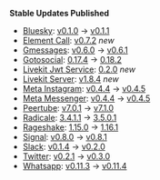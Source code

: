 **Stable Updates Published**

* [Bluesky](https://github.com/mautrix/bluesky): [v0.1.0](https://github.com/mautrix/bluesky/releases/tag/v0.1.0) -> [v0.1.1](https://github.com/mautrix/bluesky/releases/tag/v0.1.1)
* [Element Call](https://github.com/element-hq/element-call): [v0.7.2](https://github.com/element-hq/element-call/releases/tag/v0.7.2) _new_
* [Gmessages](https://github.com/mautrix/gmessages): [v0.6.0](https://github.com/mautrix/gmessages/releases/tag/v0.6.0) -> [v0.6.1](https://github.com/mautrix/gmessages/releases/tag/v0.6.1)
* [Gotosocial](https://github.com/superseriousbusiness/gotosocial): [0.17.4](https://github.com/superseriousbusiness/gotosocial/releases/tag/v0.17.4) -> [0.18.2](https://github.com/superseriousbusiness/gotosocial/releases/tag/v0.18.2)
* [Livekit Jwt Service](https://github.com/element-hq/lk-jwt-service): [0.2.0](https://github.com/element-hq/lk-jwt-service/releases/tag/0.2.0) _new_
* [Livekit Server](https://github.com/livekit/livekit): [v1.8.4](https://github.com/livekit/livekit/releases/tag/v1.8.4) _new_
* [Meta Instagram](https://github.com/mautrix/meta): [v0.4.4](https://github.com/mautrix/meta/releases/tag/v0.4.4) -> [v0.4.5](https://github.com/mautrix/meta/releases/tag/v0.4.5)
* [Meta Messenger](https://github.com/mautrix/meta): [v0.4.4](https://github.com/mautrix/meta/releases/tag/v0.4.4) -> [v0.4.5](https://github.com/mautrix/meta/releases/tag/v0.4.5)
* [Peertube](https://github.com/Chocobozzz/PeerTube): [v7.0.1](https://github.com/Chocobozzz/PeerTube/releases/tag/v7.0.1) -> [v7.1.0](https://github.com/Chocobozzz/PeerTube/releases/tag/v7.1.0)
* [Radicale](https://github.com/tomsquest/docker-radicale): [3.4.1.1](https://github.com/tomsquest/docker-radicale/releases/tag/3.4.1.1) -> [3.5.0.1](https://github.com/tomsquest/docker-radicale/releases/tag/3.5.0.1)
* [Rageshake](https://github.com/matrix-org/rageshake): [1.15.0](https://github.com/matrix-org/rageshake/releases/tag/v1.15.0) -> [1.16.1](https://github.com/matrix-org/rageshake/releases/tag/v1.16.1)
* [Signal](https://github.com/mautrix/signal): [v0.8.0](https://github.com/mautrix/signal/releases/tag/v0.8.0) -> [v0.8.1](https://github.com/mautrix/signal/releases/tag/v0.8.1)
* [Slack](https://github.com/mautrix/slack): [v0.1.4](https://github.com/mautrix/slack/releases/tag/v0.1.4) -> [v0.2.0](https://github.com/mautrix/slack/releases/tag/v0.2.0)
* [Twitter](https://github.com/mautrix/twitter): [v0.2.1](https://github.com/mautrix/twitter/releases/tag/v0.2.1) -> [v0.3.0](https://github.com/mautrix/twitter/releases/tag/v0.3.0)
* [Whatsapp](https://github.com/mautrix/whatsapp): [v0.11.3](https://github.com/mautrix/whatsapp/releases/tag/v0.11.3) -> [v0.11.4](https://github.com/mautrix/whatsapp/releases/tag/v0.11.4)

